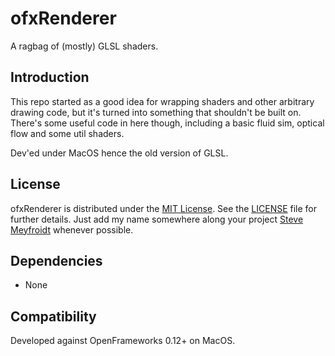 ofxRenderer
===========

A ragbag of (mostly) GLSL shaders.

Introduction
------------
This repo started as a good idea for wrapping shaders and other
arbitrary drawing code, but it's turned into something that
shouldn't be built on. There's some useful code in here though,
including a basic fluid sim, optical flow and some util shaders.

Dev'ed under MacOS hence the old version of GLSL.

License
-------
ofxRenderer is distributed under the [MIT License](https://en.wikipedia.org/wiki/MIT_License). See the [LICENSE](LICENSE.md) file for further details. Just add my name somewhere along your project [Steve Meyfroidt](https://meyfroidt.com) whenever possible.

Dependencies
------------
- None

Compatibility
------------
Developed against OpenFrameworks 0.12+ on MacOS.
